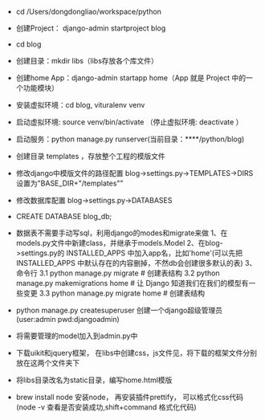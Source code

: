 * cd /Users/dongdongliao/workspace/python

* 创建Project： django-admin startproject blog

* cd blog

* 创建目录：mkdir libs（libs存放各个库文件）

* 创建home App：django-admin startapp home（App 就是 Project 中的一个功能模块）

* 安装虚拟环境：cd blog, vituralenv venv

* 启动虚拟环境: source venv/bin/activate （停止虚拟环境: deactivate ）

* 启动服务：python manage.py runserver(当前目录：****/python/blog)

* 创建目录 templates ，存放整个工程的模版文件
* 修改django中模版文件的路径配置 blog->settings.py->TEMPLATES->DIRS设置为"BASE_DIR+"/templates""

* 修改数据库配置 blog->settings.py->DATABASES

* CREATE DATABASE blog_db;
* 数据表不需要手动写sql，利用django的modes和migrate来做
	1、在models.py文件中新建class，并继承于models.Model
	2、在blog->settings.py的 INSTALLED_APPS 中加入app名，比如'home'(可以先把 INSTALLED_APPS 中默认存在的内容删掉，不然db会创建很多默认的表)
	3、命令行
		3.1 python manage.py migrate   # 创建表结构
		3.2 python manage.py makemigrations home  # 让 Django 知道我们在我们的模型有一些变更
		3.3 python manage.py migrate home   # 创建表结构



* python manage.py createsuperuser 创建一个django超级管理员(user:admin pwd:djangoadmin)

* 将需要管理的model加入到admin.py中

* 下载uikit和jquery框架， 在libs中创建css，js文件见，将下载的框架文件分别放在这两个文件夹下

* 将libs目录改名为static目录，编写home.html模版

* brew install node 安装node， 再安装插件prettify， 可以格式化css代码(node -v 查看是否安装成功,shift+command 格式化代码)
